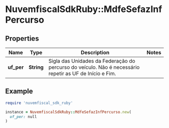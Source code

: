 # NuvemfiscalSdkRuby::MdfeSefazInfPercurso

## Properties

| Name | Type | Description | Notes |
| ---- | ---- | ----------- | ----- |
| **uf_per** | **String** | Sigla das Unidades da Federação do percurso do veículo.  Não é necessário repetir as UF de Início e Fim. |  |

## Example

```ruby
require 'nuvemfiscal_sdk_ruby'

instance = NuvemfiscalSdkRuby::MdfeSefazInfPercurso.new(
  uf_per: null
)
```

